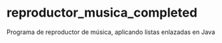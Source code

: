 # reproductor_musica_completed
Programa de reproductor de música, aplicando listas enlazadas en Java
